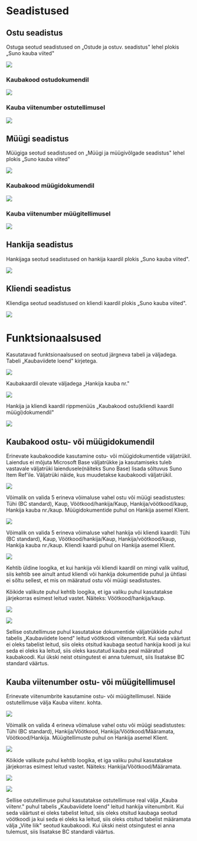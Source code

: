 # Seadistused

## Ostu seadistus

Ostuga seotud seadistused on „Ostude ja ostuv. seadistus" lehel plokis „Suno kauba viited"

![][1]

### Kaubakood ostudokumendil

![][2]

### Kauba viitenumber ostutellimusel

![][3]

## Müügi seadistus

Müügiga seotud seadistused on „Müügi ja müügivõlgade seadistus" lehel plokis „Suno kauba viited"

![][4]

### Kaubakood müügidokumendil

![][5]

### Kauba viitenumber müügitellimusel

![][6]

## Hankija seadistus

Hankijaga seotud seadistused on hankija kaardil plokis „Suno kauba viited".

![][7]

## Kliendi seadistus

Kliendiga seotud seadistused on kliendi kaardil plokis „Suno kauba viited".

![][8]

# Funktsionaalsused

Kasutatavad funktsionaalsused on seotud järgneva tabeli ja väljadega. Tabeli „Kaubaviidete loend" kirjetega.

![][9]

Kaubakaardil olevate väljadega „Hankija kauba nr."

![][10]

Hankija ja kliendi kaardil rippmenüüs „Kaubakood ostu(kliendi kaardil müügi)dokumendil"

![][11]

## Kaubakood ostu- või müügidokumendil 

Erinevate kaubakoodide kasutamine ostu- või müügidokumentide väljatrükil. Laiendus ei mõjuta Microsoft Base väljatrükke ja kasutamiseks tuleb vastavale väljatrüki laiendusele(näiteks Suno Base) lisada sõltuvus Suno Item Ref'ile. Väljatrüki näide, kus muudetakse kaubakoodi väljatrükil.

![][12]

Võimalik on valida 5 erineva võimaluse vahel ostu või müügi seadistustes: Tühi (BC standard), Kaup, Vöötkood/hankija/Kaup, Hankija/vöötkood/kaup, Hankija kauba nr./kaup. Müügidokumentide puhul on Hankija asemel Klient.

![][13]

Võimalik on valida 5 erineva võimaluse vahel hankija või kliendi kaardil: Tühi (BC standard), Kaup, Vöötkood/hankija/Kaup, Hankija/vöötkood/kaup, Hankija kauba nr./kaup. Kliendi kaardi puhul on Hankija asemel Klient.

![][14]

Kehtib üldine loogika, et kui hankija või kliendi kaardil on mingi valik valitud, siis kehtib see ainult antud kliendi või hankija dokumentide puhul ja ühtlasi ei sõltu sellest, et mis on määratud ostu või müügi seadistustes.

Kõikide valikute puhul kehtib loogika, et iga valiku puhul kasutatakse järjekorras esimest leitud vastet. Näiteks: Vöötkood/hankija/kaup.

![][15]

![][16]

Sellise ostutellimuse puhul kasutatakse dokumentide väljatrükkide puhul tabelis „Kaubaviidete loend" leitud vöötkoodi viitenumbrit. Kui seda väärtust ei oleks tabelist leitud, siis oleks otsitud kaubaga seotud hankija koodi ja kui seda ei oleks ka leitud, siis oleks kasutatud kauba peal määratud kaubakoodi. Kui ükski neist otsingutest ei anna tulemust, siis lisatakse BC standard väärtus.

## Kauba viitenumber ostu- või müügitellimusel 

Erinevate viitenumbrite kasutamine ostu- või müügitellimusel. Näide ostutellimuse välja Kauba viitenr. kohta.

![][17]

Võimalik on valida 4 erineva võimaluse vahel ostu või müügi seadistustes: Tühi (BC standard), Hankija/Vöötkood, Hankija/Vöötkood/Määramata, Vöötkood/Hankija. Müügitellimuste puhul on Hankija asemel Klient.

![][18]

Kõikide valikute puhul kehtib loogika, et iga valiku puhul kasutatakse järjekorras esimest leitud vastet. Näiteks: Hankija/Vöötkood/Määramata.

![][19]

![][20]

Sellise ostutellimuse puhul kasutatakse ostutellimuse real välja „Kauba viitenr." puhul tabelis „Kaubaviidete loend" leitud hankija viitenumbrit. Kui seda väärtust ei oleks tabelist leitud, siis oleks otsitud kaubaga seotud vöötkoodi ja kui seda ei oleks ka leitud, siis oleks otsitud tabelist määramata välja „Viite liik" seotud kaubakoodi. Kui ükski neist otsingutest ei anna tulemust, siis lisatakse BC standardi väärtus.

  [1]: ./media/image1ee.png
  [2]: ./media/image2ee.png
  [3]: ./media/image3ee.png
  [4]: ./media/image4ee.png
  [5]: ./media/image5ee.png
  [6]: ./media/image6ee.png
  [7]: ./media/image7ee.png
  [8]: ./media/image8ee.png
  [9]: ./media/image9ee.png
  [10]: ./media/image10ee.png
  [11]: ./media/image11ee.png
  [12]: ./media/image12ee.png
  [13]: ./media/image13ee.png
  [14]: ./media/image14ee.png
  [15]: ./media/image15ee.png
  [16]: ./media/image16ee.png
  [17]: ./media/image17ee.png
  [18]: ./media/image18ee.png
  [19]: ./media/image18ee.png
  [20]: ./media/image18ee.png